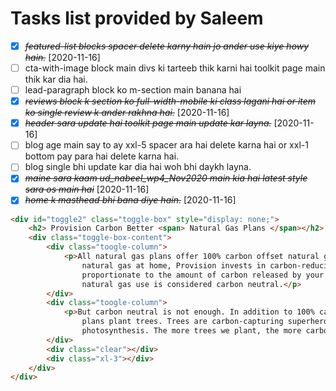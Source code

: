 # Tasks list provided by Saleem

* [X] ~~*featured-list blocks spacer delete karny hain jo ander use kiye howy hain.*~~ [2020-11-16]
* [ ] cta-with-image block main divs ki tarteeb thik karni hai toolkit page main thik kar dia hai.
* [ ] lead-paragraph block ko m-section main banana hai
* [X] ~~*reviews block k section ko full-width-mobile ki class lagani hai or item ko single review k ander rakhna hai.*~~ [2020-11-16]
* [X] ~~*header sara update hai toolkit page main update kar layna.*~~ [2020-11-16]
* [ ] blog age main say to ay xxl-5 spacer ara hai delete karna hai or xxl-1 bottom pay para hai delete karna hai.
* [ ] blog single bhi update kar dia hai woh bhi daykh layna.
* [X] ~~*maine sara kaam ud_nabeel_wp4_Nov2020 main kia hai latest style sara os main hai*~~ [2020-11-16]
* [X] ~~*home k masthead bhi bana diye hain.*~~ [2020-11-16]

``` html
<div id="toggle2" class="toggle-box" style="display: none;">
	<h2> Provision Carbon Better <span> Natural Gas Plans </span></h2>
	<div class="toggle-box-content">
		<div class="toogle-column">
			<p>All natural gas plans offer 100% carbon offset natural gas. This means that when you use
				natural gas at home, Provision invests in carbon-reducing projects on your behalf,
				proportionate to the amount of carbon released by your energy use. In this way, your home
				natural gas use is considered carbon neutral.</p>
		</div>
		<div class="toogle-column">
			<p>But carbon neutral is not enough. In addition to 100% carbon offset natural gas, all Provision
				plans plant trees. Trees are carbon-capturing superheroes, using carbon to grow through
				photosynthesis. The more trees we plant, the more carbon we capture.</p>
		</div>
		<div class="clear"></div>
		<div class="xl-3"></div>
	</div>
</div>
```
